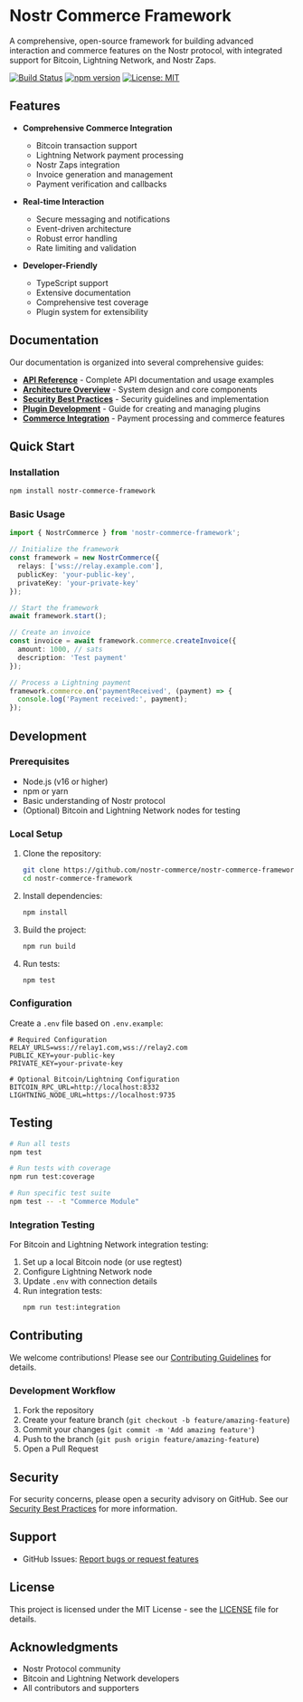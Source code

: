 # Nostr Commerce Framework

A comprehensive, open-source framework for building advanced interaction and commerce features on the Nostr protocol, with integrated support for Bitcoin, Lightning Network, and Nostr Zaps.

[![Build Status](https://github.com/nostr-commerce/nostr-commerce-framework/workflows/CI/badge.svg)](https://github.com/nostr-commerce/nostr-commerce-framework/actions)
[![npm version](https://img.shields.io/npm/v/nostr-commerce-framework.svg)](https://www.npmjs.com/package/nostr-commerce-framework)
[![License: MIT](https://img.shields.io/badge/License-MIT-yellow.svg)](https://opensource.org/licenses/MIT)

## Features

- **Comprehensive Commerce Integration**
  - Bitcoin transaction support
  - Lightning Network payment processing
  - Nostr Zaps integration
  - Invoice generation and management
  - Payment verification and callbacks

- **Real-time Interaction**
  - Secure messaging and notifications
  - Event-driven architecture
  - Robust error handling
  - Rate limiting and validation

- **Developer-Friendly**
  - TypeScript support
  - Extensive documentation
  - Comprehensive test coverage
  - Plugin system for extensibility

## Documentation

Our documentation is organized into several comprehensive guides:

- [**API Reference**](docs/API.md) - Complete API documentation and usage examples
- [**Architecture Overview**](docs/ARCHITECTURE.md) - System design and core components
- [**Security Best Practices**](docs/SECURITY.md) - Security guidelines and implementation
- [**Plugin Development**](docs/PLUGINS.md) - Guide for creating and managing plugins
- [**Commerce Integration**](docs/COMMERCE.md) - Payment processing and commerce features

## Quick Start

### Installation

```bash
npm install nostr-commerce-framework
```

### Basic Usage

```typescript
import { NostrCommerce } from 'nostr-commerce-framework';

// Initialize the framework
const framework = new NostrCommerce({
  relays: ['wss://relay.example.com'],
  publicKey: 'your-public-key',
  privateKey: 'your-private-key'
});

// Start the framework
await framework.start();

// Create an invoice
const invoice = await framework.commerce.createInvoice({
  amount: 1000, // sats
  description: 'Test payment'
});

// Process a Lightning payment
framework.commerce.on('paymentReceived', (payment) => {
  console.log('Payment received:', payment);
});
```

## Development

### Prerequisites

- Node.js (v16 or higher)
- npm or yarn
- Basic understanding of Nostr protocol
- (Optional) Bitcoin and Lightning Network nodes for testing

### Local Setup

1. Clone the repository:
   ```bash
   git clone https://github.com/nostr-commerce/nostr-commerce-framework.git
   cd nostr-commerce-framework
   ```

2. Install dependencies:
   ```bash
   npm install
   ```

3. Build the project:
   ```bash
   npm run build
   ```

4. Run tests:
   ```bash
   npm test
   ```

### Configuration

Create a `.env` file based on `.env.example`:

```env
# Required Configuration
RELAY_URLS=wss://relay1.com,wss://relay2.com
PUBLIC_KEY=your-public-key
PRIVATE_KEY=your-private-key

# Optional Bitcoin/Lightning Configuration
BITCOIN_RPC_URL=http://localhost:8332
LIGHTNING_NODE_URL=https://localhost:9735
```

## Testing

```bash
# Run all tests
npm test

# Run tests with coverage
npm run test:coverage

# Run specific test suite
npm test -- -t "Commerce Module"
```

### Integration Testing

For Bitcoin and Lightning Network integration testing:

1. Set up a local Bitcoin node (or use regtest)
2. Configure Lightning Network node
3. Update `.env` with connection details
4. Run integration tests:
   ```bash
   npm run test:integration
   ```

## Contributing

We welcome contributions! Please see our [Contributing Guidelines](CONTRIBUTING.md) for details.

### Development Workflow

1. Fork the repository
2. Create your feature branch (`git checkout -b feature/amazing-feature`)
3. Commit your changes (`git commit -m 'Add amazing feature'`)
4. Push to the branch (`git push origin feature/amazing-feature`)
5. Open a Pull Request

## Security

For security concerns, please open a security advisory on GitHub. See our [Security Best Practices](docs/SECURITY.md) for more information.

## Support

- GitHub Issues: [Report bugs or request features](https://github.com/nostr-commerce/nostr-commerce-framework/issues)

## License

This project is licensed under the MIT License - see the [LICENSE](LICENSE) file for details.

## Acknowledgments

- Nostr Protocol community
- Bitcoin and Lightning Network developers
- All contributors and supporters